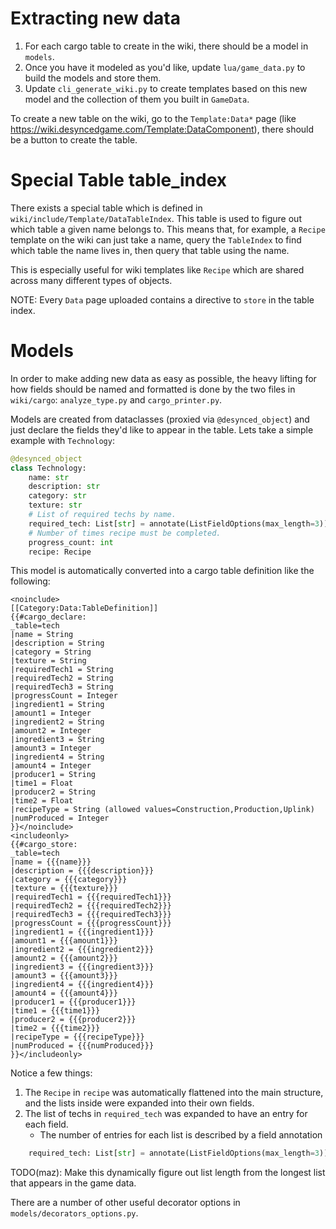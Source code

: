 # Extracting new data

1) For each cargo table to create in the wiki, there should be a model in `models`.
2) Once you have it modeled as you'd like, update `lua/game_data.py` to build the models and store them.
3) Update `cli_generate_wiki.py` to create templates based on this new model and the collection of them you built in `GameData`.

To create a new table on the wiki, go to the `Template:Data*` page (like https://wiki.desyncedgame.com/Template:DataComponent), there should be a button to create the table.

# Special Table table_index

There exists a special table which is defined in `wiki/include/Template/DataTableIndex`. This table is used to figure out which table a given name belongs to. This means that, for example, a `Recipe` template on the wiki can just take a name, query the `TableIndex` to find which table the name lives in, then query that table using the name.

This is especially useful for wiki templates like `Recipe` which are shared across many different types of objects.

NOTE: Every `Data` page uploaded contains a directive to `store` in the table index.

# Models

In order to make adding new data as easy as possible, the heavy lifting for how fields should be named and formatted is done by the two files in `wiki/cargo`: `analyze_type.py` and `cargo_printer.py`.

Models are created from dataclasses (proxied via `@desynced_object`) and just declare the fields they'd like to appear in the table. Lets take a simple example with `Technology`:

```python
@desynced_object
class Technology:
    name: str
    description: str
    category: str
    texture: str
    # List of required techs by name.
    required_tech: List[str] = annotate(ListFieldOptions(max_length=3))
    # Number of times recipe must be completed.
    progress_count: int
    recipe: Recipe
```

This model is automatically converted into a cargo table definition like the following:
```
<noinclude>
[[Category:Data:TableDefinition]]
{{#cargo_declare:
_table=tech
|name = String
|description = String
|category = String
|texture = String
|requiredTech1 = String
|requiredTech2 = String
|requiredTech3 = String
|progressCount = Integer
|ingredient1 = String
|amount1 = Integer
|ingredient2 = String
|amount2 = Integer
|ingredient3 = String
|amount3 = Integer
|ingredient4 = String
|amount4 = Integer
|producer1 = String
|time1 = Float
|producer2 = String
|time2 = Float
|recipeType = String (allowed values=Construction,Production,Uplink)
|numProduced = Integer
}}</noinclude>
<includeonly>
{{#cargo_store:
_table=tech
|name = {{{name}}}
|description = {{{description}}}
|category = {{{category}}}
|texture = {{{texture}}}
|requiredTech1 = {{{requiredTech1}}}
|requiredTech2 = {{{requiredTech2}}}
|requiredTech3 = {{{requiredTech3}}}
|progressCount = {{{progressCount}}}
|ingredient1 = {{{ingredient1}}}
|amount1 = {{{amount1}}}
|ingredient2 = {{{ingredient2}}}
|amount2 = {{{amount2}}}
|ingredient3 = {{{ingredient3}}}
|amount3 = {{{amount3}}}
|ingredient4 = {{{ingredient4}}}
|amount4 = {{{amount4}}}
|producer1 = {{{producer1}}}
|time1 = {{{time1}}}
|producer2 = {{{producer2}}}
|time2 = {{{time2}}}
|recipeType = {{{recipeType}}}
|numProduced = {{{numProduced}}}
}}</includeonly>
```

Notice a few things:
1) The `Recipe` in `recipe` was automatically flattened into the main structure, and the lists inside were expanded into their own fields.  
2) The list of techs in `required_tech` was expanded to have an entry for each field.
    - The number of entries for each list is described by a field annotation  

```python
    required_tech: List[str] = annotate(ListFieldOptions(max_length=3))
```
TODO(maz): Make this dynamically figure out list length from the longest list that appears in the game data.

There are a number of other useful decorator options in `models/decorators_options.py`.


